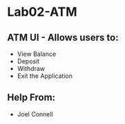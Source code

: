 # Lab02-ATM

## ATM UI - Allows users to:
- View Balance
- Deposit
- Withdraw
- Exit the Application

## Help From:
- Joel Connell
